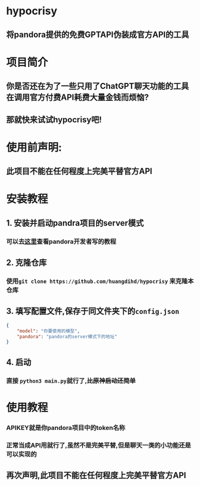 # hypocrisy
## 将pandora提供的免费GPTAPI伪装成官方API的工具
# 项目简介
## 你是否还在为了一些只用了ChatGPT聊天功能的工具在调用官方付费API耗费大量金钱而烦恼?
## 那就快来试试hypocrisy吧!
# 使用前声明: 
## **此项目不能在任何程度上完美平替官方API**
# 安装教程
## 1. 安装并启动pandra项目的server模式
### 可以去[这里](https://github.com/pengzhile/pandora/blob/master/doc/wiki.md)查看pandora开发者写的教程
## 2. 克隆仓库
### 使用`git clone https://github.com/huangdihd/hypocrisy` 来克隆本仓库
## 3. 填写配置文件,保存于同文件夹下的`config.json`
```json
{
    "model": "你要使用的模型",
    "pandora": "pandora的server模式下的地址"
}
```
## 4. 启动
### 直接 `python3 main.py`就行了,~~比原神启动还简单~~
# 使用教程
### APIKEY就是你pandora项目中的token名称
### 正常当成API用就行了,虽然不是完美平替,但是聊天一类的小功能还是可以实现的
## 再次声明,**此项目不能在任何程度上完美平替官方API**